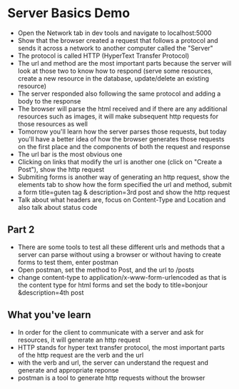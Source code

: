 # Server Basics Demo
- Open the Network tab in dev tools and navigate to localhost:5000
- Show that the browser created a request that follows a protocol and sends it across a network to another computer called the "Server"
- The protocol is called HTTP (HyperText Transfer Protocol)
- The url and method are the most important parts because the server will look at those two to know how to respond (serve some resources, create a new resource in the database, update/delete an existing resource)
- The server responded also following the same protocol and adding a body to the response
- The browser will parse the html received and if there are any additional resources such as images, it will make subsequent http requests for those resources as well
- Tomorrow you'll learn how the server parses those requests, but today you'll have a better idea of how the browser generates those requests on the first place and the components of both the request and response
- The url bar is the most obvious one
- Clicking on links that modify the url is another one (click on "Create a Post"), show the http request
- Submiting forms is another way of generating an http request, show the elements tab to show how the form specified the url and method, submit a form title=guten tag & description=3rd post and show the http request
- Talk about what headers are, focus on Content-Type and Location and also talk about status code

## Part 2
- There are some tools to test all these different urls and methods that a server can parse without using a browser or without having to create forms to test them, enter postman
- Open postman, set the method to Post, and the url to /posts
- change content-type to application/x-www-form-urlencoded as that is the content type for html forms and set the body to title=bonjour &description=4th post
## What you've learn
- In order for the client to communicate with a server and ask for resources, it will generate an http request
- HTTP stands for hyper text transfer protocol, the most important parts of the http request are the verb and the url
- with the verb and url, the server can understand the request and generate and appropriate reponse
- postman is a tool to generate http requests without the browser